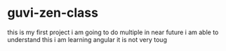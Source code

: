 # guvi-zen-class
this is my first project
i am going to do multiple in near future
i am able to understand this
i am learning angular it is not very toug

